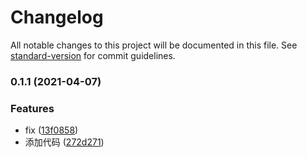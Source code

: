 # Changelog

All notable changes to this project will be documented in this file. See [standard-version](https://github.com/conventional-changelog/standard-version) for commit guidelines.

### 0.1.1 (2021-04-07)


### Features

* fix ([13f0858](https://github.com/liqiang93/yunxi-tem-pc-cli3/commit/13f0858b0226510ba08d3b8a0800eae00c03dd7c))
* 添加代码 ([272d271](https://github.com/liqiang93/yunxi-tem-pc-cli3/commit/272d271da2d421694ba5e9fcb07e0d74df981383))
